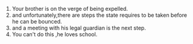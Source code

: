 1. Your brother is on the verge of being expelled.
2. and unfortunately,there are steps the state requires to be taken before  he can be bounced.
3. and a meeting with his legal guardian is the next step.
4. You can't do this ,he loves school.